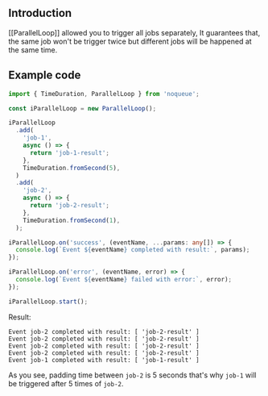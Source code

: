 ## Introduction

[[ParallelLoop]] allowed you to trigger all jobs separately, It guarantees that, the same job won't be trigger twice but different jobs will be happened at the same time.

## Example code

```ts
import { TimeDuration, ParallelLoop } from 'noqueue';

const iParallelLoop = new ParallelLoop();

iParallelLoop
  .add(
    'job-1',
    async () => {
      return 'job-1-result';
    },
    TimeDuration.fromSecond(5),
  )
  .add(
    'job-2',
    async () => {
      return 'job-2-result';
    },
    TimeDuration.fromSecond(1),
  );

iParallelLoop.on('success', (eventName, ...params: any[]) => {
  console.log(`Event ${eventName} completed with result:`, params);
});

iParallelLoop.on('error', (eventName, error) => {
  console.log(`Event ${eventName} failed with error:`, error);
});

iParallelLoop.start();
```

Result:

```text
Event job-2 completed with result: [ 'job-2-result' ]
Event job-2 completed with result: [ 'job-2-result' ]
Event job-2 completed with result: [ 'job-2-result' ]
Event job-2 completed with result: [ 'job-2-result' ]
Event job-1 completed with result: [ 'job-1-result' ]
```

As you see, padding time between `job-2` is 5 seconds that's why `job-1` will be triggered after 5 times of `job-2`.
